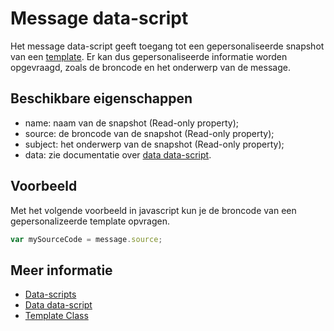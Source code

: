 # Message data-script

Het message data-script geeft toegang tot een gepersonaliseerde snapshot van een
[template](./followups-scripting-template). Er kan dus gepersonaliseerde informatie
worden opgevraagd, zoals de broncode en het onderwerp van de message. 


## Beschikbare eigenschappen

* name: 	naam van de snapshot (Read-only property);
* source: 	de broncode van de snapshot (Read-only property);
* subject: 	het onderwerp van de snapshot (Read-only property);
* data: 	zie documentatie over [data data-script](./followups-scripting-data).


## Voorbeeld

Met het volgende voorbeeld in javascript kun je de broncode van een gepersonalizeerde template opvragen.

```javascript
var mySourceCode = message.source;
```


## Meer informatie

* [Data-scripts](./followups-scripting)
* [Data data-script](./followups-scripting-data)
* [Template Class](./followups-scripting-template)